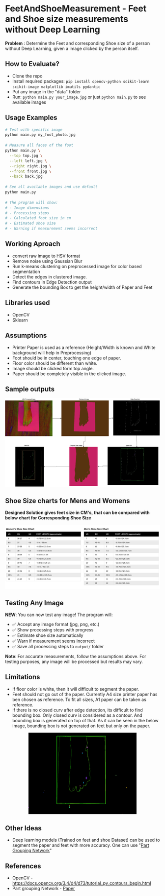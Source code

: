 # FeetAndShoeMeasurement - Feet and Shoe size measurements without Deep Learning
**Problem** : Determine the Feet and corresponding Shoe size of a person without Deep Learning, given a image clicked by the person itself. 

## How to Evaluate?
* Clone the repo
* Install required packages: `pip install opencv-python scikit-learn scikit-image matplotlib imutils pydantic`
* Put any image in the "data" folder
* Run: `python main.py your_image.jpg` or just `python main.py` to see available images

## Usage Examples
```bash
# Test with specific image
python main.py my_foot_photo.jpg

# Measure all faces of the foot
python main.py \
  --top top.jpg \
  --left left.jpg \
  --right right.jpg \
  --front front.jpg \
  --back back.jpg

# See all available images and use default
python main.py

# The program will show:
# - Image dimensions
# - Processing steps
# - Calculated foot size in cm
# - Estimated shoe size
# - Warning if measurement seems incorrect
```

## Working Aproach
* convert raw image to HSV format
* Remove noise using Gaussian Blur
* Run k-means clustering on preprocessed image for color based segmentation
* Detect the edges in clustered image. 
* Find contours in Edge Detection output 
* Generate the bounding Box to get the height/width of Paper and Feet

## Libraries used
* OpenCV
* Sklearn

## Assumptions
* Printer Paper is used as a reference (Height/Width is known and White background will help in Preprocessing)
* Foot should be in center, touching one edge of paper.
* Floor color should be different than white. 
* Image should be clicked form top angle. 
* Paper should be completely visible in the clicked image. 

## Sample outputs

<p align="center">
  <img src="./images/sampleopt.png">
</p>

## Shoe Size charts for Mens and Womens
**Designed Solution gives feet size in CM's, that can be compared with below chart for Corresponding Shoe Size**
<p align="center">
  <img src="./images/ShoeSizeChart.png">
</p> 

## Testing Any Image
**NEW**: You can now test any image! The program will:
- ✅ Accept any image format (jpg, png, etc.)
- ✅ Show processing steps with progress
- ✅ Estimate shoe size automatically
- ✅ Warn if measurement seems incorrect
- ✅ Save all processing steps to `output/` folder

**Note**: For accurate measurements, follow the assumptions above. For testing purposes, any image will be processed but results may vary.

## Limitations
* If floor color is white, then it will difficult to segment the paper. 
* Feet should not go out of the paper. Currently A4 size printer paper has ben chosen as reference. To fit all sizes, A1 paper can be taken as reference.
* If there is no closed curv after edge detection, its difficult to find bounding box. Only closed curv is considered as a contour. And bounding box is generated on top of that. As it can be seen in the below image, bounding box is not generated on feet but only on the paper.
<p align="center">
  <img src="./images/wrongcnt.png" width=70% height=70% >
</p>  

## Other Ideas
* Deep learning models (Trained on feet and shoe Dataset) can be used to segment the paper and feet with more accuracy. One can use "[Part Grouping Network](https://arxiv.org/abs/1808.00157)" 

## References 
* OpenCV - https://docs.opencv.org/3.4/d4/d73/tutorial_py_contours_begin.html
* Part grouping Network - [Paper](https://arxiv.org/abs/1808.00157)
